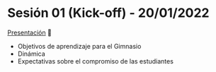 # Sesión 01 (Kick-off) - 20/01/2022

[Presentación](https://docs.google.com/presentation/d/e/2PACX-1vTshigRPwn2LDstXmpcvCe_oGsgV_EHNCJPQwJ-xkW4mPq_9dEx5i5AbrnTX2Z0CfyCc99EGReTAjky/pub?start=false&loop=false&delayms=5000) 🔗

- Objetivos de aprendizaje para el Gimnasio
- Dinámica
- Expectativas sobre el compromiso de las estudiantes
